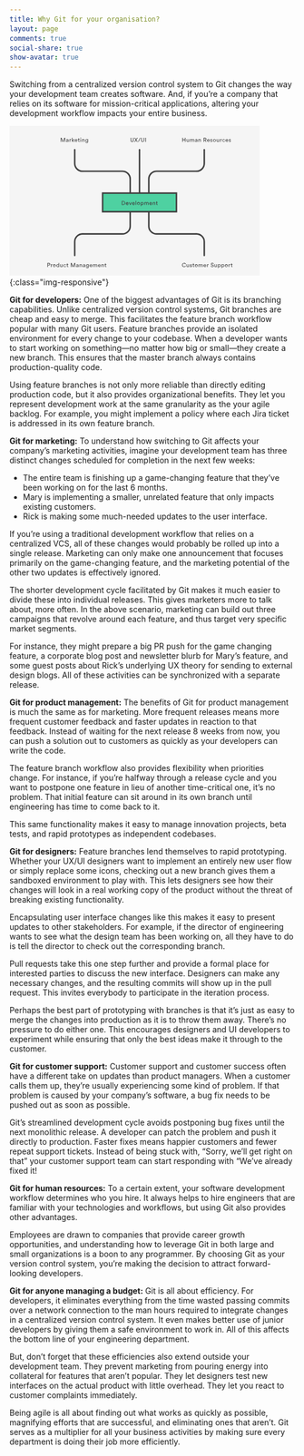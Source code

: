 ```yaml
---
title: Why Git for your organisation?
layout: page
comments: true
social-share: true
show-avatar: true
---
```


Switching from a centralized version control system to Git changes the way your development team creates software. And, if you’re a company that relies on its software for mission-critical applications, altering your development workflow impacts your entire business.

![Git](/git.png){:class="img-responsive"}

**Git for developers:**
One of the biggest advantages of Git is its branching capabilities. Unlike centralized version control systems, Git branches are cheap and easy to merge. This facilitates the feature branch workflow popular with many Git users. Feature branches provide an isolated environment for every change to your codebase. When a developer wants to start working on something—no matter how big or small—they create a new branch. This ensures that the master branch always contains production-quality code.

Using feature branches is not only more reliable than directly editing production code, but it also provides organizational benefits. They let you represent development work at the same granularity as the your agile backlog. For example, you might implement a policy where each Jira ticket is addressed in its own feature branch.

**Git for marketing:**
To understand how switching to Git affects your company’s marketing activities, imagine your development team has three distinct changes scheduled for completion in the next few weeks:

* The entire team is finishing up a game-changing feature that they’ve been working on for the last 6 months.
* Mary is implementing a smaller, unrelated feature that only impacts existing customers.
* Rick is making some much-needed updates to the user interface.

If you’re using a traditional development workflow that relies on a centralized VCS, all of these changes would probably be rolled up into a single release. Marketing can only make one announcement that focuses primarily on the game-changing feature, and the marketing potential of the other two updates is effectively ignored.

The shorter development cycle facilitated by Git makes it much easier to divide these into individual releases. This gives marketers more to talk about, more often. In the above scenario, marketing can build out three campaigns that revolve around each feature, and thus target very specific market segments.

For instance, they might prepare a big PR push for the game changing feature, a corporate blog post and newsletter blurb for Mary’s feature, and some guest posts about Rick’s underlying UX theory for sending to external design blogs. All of these activities can be synchronized with a separate release.

**Git for product management:**
The benefits of Git for product management is much the same as for marketing. More frequent releases means more frequent customer feedback and faster updates in reaction to that feedback. Instead of waiting for the next release 8 weeks from now, you can push a solution out to customers as quickly as your developers can write the code.

The feature branch workflow also provides flexibility when priorities change. For instance, if you’re halfway through a release cycle and you want to postpone one feature in lieu of another time-critical one, it’s no problem. That initial feature can sit around in its own branch until engineering has time to come back to it.

This same functionality makes it easy to manage innovation projects, beta tests, and rapid prototypes as independent codebases.

**Git for designers:**
Feature branches lend themselves to rapid prototyping. Whether your UX/UI designers want to implement an entirely new user flow or simply replace some icons, checking out a new branch gives them a sandboxed environment to play with. This lets designers see how their changes will look in a real working copy of the product without the threat of breaking existing functionality.

Encapsulating user interface changes like this makes it easy to present updates to other stakeholders. For example, if the director of engineering wants to see what the design team has been working on, all they have to do is tell the director to check out the corresponding branch.

Pull requests take this one step further and provide a formal place for interested parties to discuss the new interface. Designers can make any necessary changes, and the resulting commits will show up in the pull request. This invites everybody to participate in the iteration process.

Perhaps the best part of prototyping with branches is that it’s just as easy to merge the changes into production as it is to throw them away. There’s no pressure to do either one. This encourages designers and UI developers to experiment while ensuring that only the best ideas make it through to the customer.

**Git for customer support:**
Customer support and customer success often have a different take on updates than product managers. When a customer calls them up, they’re usually experiencing some kind of problem. If that problem is caused by your company’s software, a bug fix needs to be pushed out as soon as possible.

Git’s streamlined development cycle avoids postponing bug fixes until the next monolithic release. A developer can patch the problem and push it directly to production. Faster fixes means happier customers and fewer repeat support tickets. Instead of being stuck with, “Sorry, we’ll get right on that” your customer support team can start responding with “We’ve already fixed it!

**Git for human resources:**
To a certain extent, your software development workflow determines who you hire. It always helps to hire engineers that are familiar with your technologies and workflows, but using Git also provides other advantages.

Employees are drawn to companies that provide career growth opportunities, and understanding how to leverage Git in both large and small organizations is a boon to any programmer. By choosing Git as your version control system, you’re making the decision to attract forward-looking developers.

**Git for anyone managing a budget:**
Git is all about efficiency. For developers, it eliminates everything from the time wasted passing commits over a network connection to the man hours required to integrate changes in a centralized version control system. It even makes better use of junior developers by giving them a safe environment to work in. All of this affects the bottom line of your engineering department.

But, don’t forget that these efficiencies also extend outside your development team. They prevent marketing from pouring energy into collateral for features that aren’t popular. They let designers test new interfaces on the actual product with little overhead. They let you react to customer complaints immediately.

Being agile is all about finding out what works as quickly as possible, magnifying efforts that are successful, and eliminating ones that aren’t. Git serves as a multiplier for all your business activities by making sure every department is doing their job more efficiently.